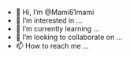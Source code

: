 - 👋 Hi, I’m @Mami61mami
- 👀 I’m interested in ...
- 🌱 I’m currently learning ...
- 💞️ I’m looking to collaborate on ...
- 📫 How to reach me ...

<!---
Mami61mami/Mami61mami is a ✨ special ✨ repository because its `README.md` (this file) appears on your GitHub profile.
You can click the Preview link to take a look at your changes.
--->
